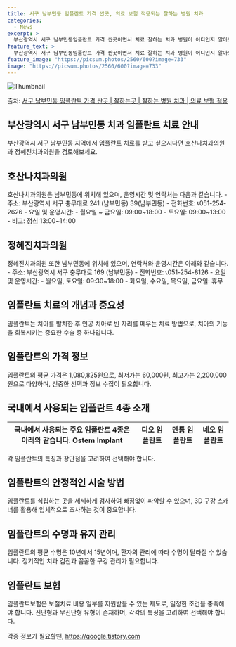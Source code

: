 ```yaml
---
title: 서구 남부민동 임플란트 가격 싼곳, 의료 보험 적용되는 잘하는 병원 치과
categories:
  - News
excerpt: >
  부산광역시 서구 남부민동임플란트 가격 싼곳이면서 치료 잘하는 치과 병원이 어디인지 알아보도록 하겠습니다. 부산광역시 서구 남부민동에 위치한 호산나치과의원 정혜진치과의원 순서대로 안내 드리며, 임플란트 치료시 신경써야 할 부분 또한 같이 공유 드리겠습니다.2024년 임플란트 가격 살펴보기 👈 클릭임플란트 평균 가격호산나치과의원표 내에 있는 전화 번호를 클릭 하시면 호산나치과의원로 바로 전화 연결 됩니다.분류주소전화번호치과의원부산광역시 서구 충무대로 241 (남부민동) 39(남부민동)📞051-254-2626로 전화하기호산나치과의원 위치 확인하기 👈 클릭요일운영시간월요일09:00~18:00화요일09:00~18:00수요일09:00~18:00목요일09:00~18:00금요일09:..
feature_text: >
  부산광역시 서구 남부민동임플란트 가격 싼곳이면서 치료 잘하는 치과 병원이 어디인지 알아보도록 하겠습니다. 부산광역시 서구 남부민동에 위치한 호산나치과의원 정혜진치과의원 순서대로 안내 드리며, 임플란트 치료시 신경써야 할 부분 또한 같이 공유 드리겠습니다.2024년 임플란트 가격 살펴보기 👈 클릭임플란트 평균 가격호산나치과의원표 내에 있는 전화 번호를 클릭 하시면 호산나치과의원로 바로 전화 연결 됩니다.분류주소전화번호치과의원부산광역시 서구 충무대로 241 (남부민동) 39(남부민동)📞051-254-2626로 전화하기호산나치과의원 위치 확인하기 👈 클릭요일운영시간월요일09:00~18:00화요일09:00~18:00수요일09:00~18:00목요일09:00~18:00금요일09:..
feature_image: "https://picsum.photos/2560/600?image=733"
image: "https://picsum.photos/2560/600?image=733"
---
```


![Thumbnail](https://img1.daumcdn.net/thumb/R800x0/?scode=mtistory2&fname=https%3A%2F%2Fblog.kakaocdn.net%2Fdn%2FkGbx3%2FbtsGY6EYzY1%2FqUKDWHjk8GKVLqDX9k9KV1%2Fimg.webp)

<p>출처: <a href="https://qoogle.tistory.com/6604" rel="dofollow">서구 남부민동 임플란트 가격 싼곳 | 잘하는곳 | 잘하는 병원 치과 | 의료 보험 적용</a> </p>

## 부산광역시 서구 남부민동 치과 임플란트 치료 안내

부산광역시 서구 남부민동 지역에서 임플란트 치료를 받고 싶으시다면 호산나치과의원과 정혜진치과의원을 검토해보세요.

## **호산나치과의원**

호산나치과의원은 남부민동에 위치해 있으며, 운영시간 및 연락처는 다음과 같습니다. \- 주소: 부산광역시 서구 충무대로 241 (남부민동)
39(남부민동) \- 전화번호: 📞051-254-2626 \- 요일 및 운영시간: \- 월요일 ~ 금요일: 09:00~18:00 \-
토요일: 09:00~13:00 \- 비고: 점심 13:00~14:00

## **정혜진치과의원**

정혜진치과의원 또한 남부민동에 위치해 있으며, 연락처와 운영시간은 아래와 같습니다. \- 주소: 부산광역시 서구 충무대로 169 (남부민동)
\- 전화번호: 📞051-254-8126 \- 요일 및 운영시간: \- 월요일, 토요일: 09:30~18:00 \- 화요일, 수요일,
목요일, 금요일: 휴무

## **임플란트 치료의 개념과 중요성**

임플란트는 치아를 발치한 후 인공 치아로 빈 자리를 메우는 치료 방법으로, 치아의 기능을 회복시키는 중요한 수술 중 하나입니다.

## **임플란트의 가격 정보**

임플란트의 평균 가격은 1,080,825원으로, 최저가는 60,000원, 최고가는 2,200,000원으로 다양하며, 신중한 선택과 정보
수집이 필요합니다.

## **국내에서 사용되는 임플란트 4종 소개**

국내에서 사용되는 주요 임플란트 4종은 아래와 같습니다.  **Ostem Implant** | **디오 임플란트** | **덴튬 임플란트** | **네오 임플란트**  
---|---|---|---  
각 임플란트의 특징과 장단점을 고려하여 선택해야 합니다.

## **임플란트의 안정적인 시술 방법**

임플란트를 식립하는 곳을 세세하게 검사하여 빠짐없이 파악할 수 있으며, 3D 구강 스캐너를 활용해 입체적으로 조사하는 것이 중요합니다.

## **임플란트의 수명과 유지 관리**

임플란트의 평균 수명은 10년에서 15년이며, 환자의 관리에 따라 수명이 달라질 수 있습니다. 정기적인 치과 검진과 꼼꼼한 구강 관리가
필요합니다.

## **임플란트 보험**

임플란트보험은 보철치료 비용 일부를 지원받을 수 있는 제도로, 일정한 조건을 충족해야 합니다. 진단형과 무진단형 유형이 존재하며, 각각의
특징을 고려하여 선택해야 합니다.

 

각종 정보가 필요할땐, <a href="https://qoogle.tistory.com" rel="dofollow">https://qoogle.tistory.com</a>


